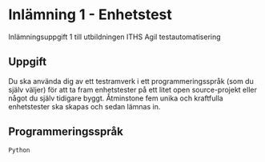 

# Inlämning 1 - Enhetstest

Inlämningsuppgift 1 till utbildningen ITHS Agil testautomatisering

## Uppgift

Du ska använda dig av ett testramverk i ett programmeringsspråk (som du själv väljer) för att ta fram enhetstester på ett litet open source-projekt eller något du själv tidigare byggt.
Åtminstone fem unika och kraftfulla enhetstester ska skapas och sedan lämnas in.

## Programmeringsspråk

```
Python
```
